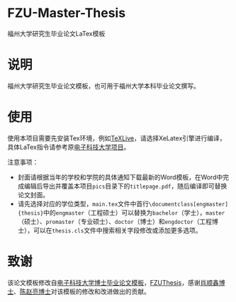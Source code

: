 # FZU-Master-Thesis
福州大学研究生毕业论文LaTex模板

# 说明
福州大学研究生毕业论文模板，也可用于福州大学本科毕业论文撰写。

# 使用
使用本项目需要先安装Tex环境，例如[TeXLive](https://tug.org/texlive/)，请选择XeLatex引擎进行编译，具体LaTex指令请参考原[电子科技大学项目]((https://github.com/bdebye/thesisuestc))。

注意事项：
- 封面请根据当年的学校和学院的具体通知下载最新的Word模板，在Word中完成编辑后导出并覆盖本项目`pics`目录下的`titlepage.pdf`，随后编译即可替换论文封面。
- 请先选择对应的学位类型，`main.tex`文件中首行`\documentclass[engmaster]{thesis}`中的`engmaster`（工程硕士）可以替换为`bachelor`（学士），`master`（硕士）、`promaster`（专业硕士）、`doctor`（博士）和`engdoctor`（工程博士），可以在`thesis.cls`文件中搜索相关字段修改或添加更多选项。

# 致谢
该论文模板修改自[电子科技大学博士毕业论文模板](https://github.com/bdebye/thesisuestc)，[FZUThesis](https://github.com/chenzl23/FZUThesis)，感谢[肖顺鑫博士](https://github.com/Xiaoshunxin)、[陈赵亮博士](https://github.com/chenzl23)对该模板的修改和改进做出的贡献。
